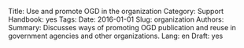 Title: Use and promote OGD in the organization
Category: Support
Handbook: yes
Tags:
Date: 2016-01-01
Slug: organization
Authors:
Summary: Discusses ways of promoting OGD publication and reuse in government agencies and other organizations.
Lang: en
Draft: yes
